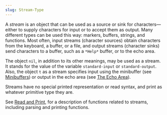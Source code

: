 ```yaml
---
slug: Stream-Type
---
```


A *stream* is an object that can be used as a source or sink for characters—either to supply characters for input or to accept them as output. Many different types can be used this way: markers, buffers, strings, and functions. Most often, input streams (character sources) obtain characters from the keyboard, a buffer, or a file, and output streams (character sinks) send characters to a buffer, such as a `*Help*` buffer, or to the echo area.

The object `nil`, in addition to its other meanings, may be used as a stream. It stands for the value of the variable `standard-input` or `standard-output`. Also, the object `t` as a stream specifies input using the minibuffer (see [Minibuffers](Minibuffers)) or output in the echo area (see [The Echo Area](The-Echo-Area)).

Streams have no special printed representation or read syntax, and print as whatever primitive type they are.

See [Read and Print](Read-and-Print), for a description of functions related to streams, including parsing and printing functions.
